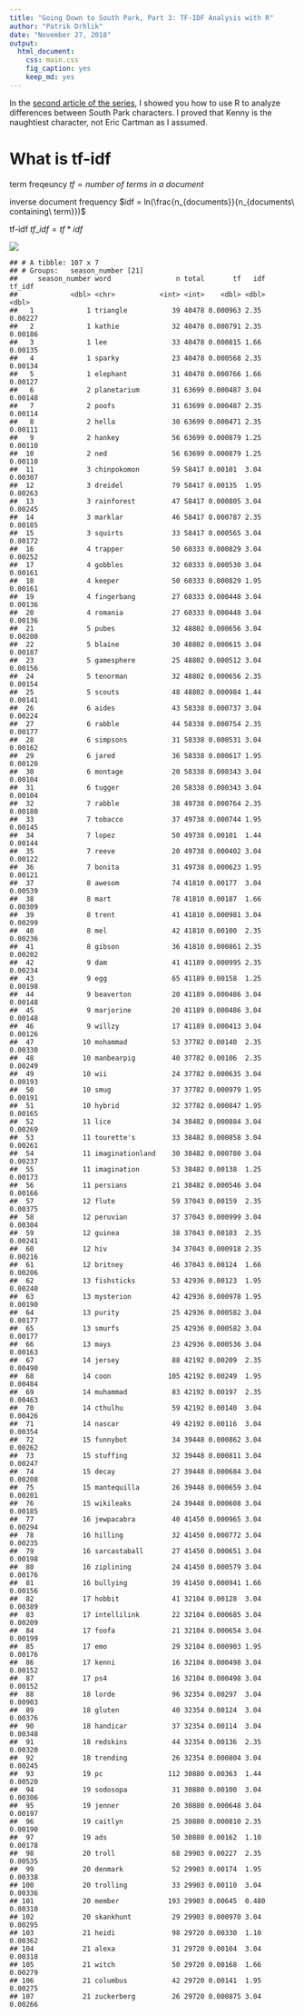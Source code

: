 ```yaml
---
title: "Going Down to South Park, Part 3: TF-IDF Analysis with R"
author: "Patrik Drhlik"
date: "November 27, 2018"
output: 
  html_document: 
    css: main.css
    fig_caption: yes
    keep_md: yes
---
```








In the [second article of the series](https://academy.vertabelo.com/blog/south-park-text-data-analysis-with-r-2/), I showed you how to use R to analyze differences between South Park characters. I proved that Kenny is the naughtiest character, not Eric Cartman as I assumed.

# What is tf-idf

term freqeuncy
$tf = number\ of\ terms\ in\ a\ document$

inverse document frequency
$idf = ln(\frac{n_{documents}}{n_{documents\ containing\ term}})$

tf-idf
$tf\_idf = tf * idf$



![](main_files/figure-html/season_topics_plot-1.png)<!-- -->


```
## # A tibble: 107 x 7
## # Groups:   season_number [21]
##     season_number word                n total       tf   idf  tf_idf
##             <dbl> <chr>           <int> <int>    <dbl> <dbl>   <dbl>
##   1             1 triangle           39 40478 0.000963 2.35  0.00227
##   2             1 kathie             32 40478 0.000791 2.35  0.00186
##   3             1 lee                33 40478 0.000815 1.66  0.00135
##   4             1 sparky             23 40478 0.000568 2.35  0.00134
##   5             1 elephant           31 40478 0.000766 1.66  0.00127
##   6             2 planetarium        31 63699 0.000487 3.04  0.00148
##   7             2 poofs              31 63699 0.000487 2.35  0.00114
##   8             2 hella              30 63699 0.000471 2.35  0.00111
##   9             2 hankey             56 63699 0.000879 1.25  0.00110
##  10             2 ned                56 63699 0.000879 1.25  0.00110
##  11             3 chinpokomon        59 58417 0.00101  3.04  0.00307
##  12             3 dreidel            79 58417 0.00135  1.95  0.00263
##  13             3 rainforest         47 58417 0.000805 3.04  0.00245
##  14             3 marklar            46 58417 0.000787 2.35  0.00185
##  15             3 squirts            33 58417 0.000565 3.04  0.00172
##  16             4 trapper            50 60333 0.000829 3.04  0.00252
##  17             4 gobbles            32 60333 0.000530 3.04  0.00161
##  18             4 keeper             50 60333 0.000829 1.95  0.00161
##  19             4 fingerbang         27 60333 0.000448 3.04  0.00136
##  20             4 romania            27 60333 0.000448 3.04  0.00136
##  21             5 pubes              32 48802 0.000656 3.04  0.00200
##  22             5 blaine             30 48802 0.000615 3.04  0.00187
##  23             5 gamesphere         25 48802 0.000512 3.04  0.00156
##  24             5 tenorman           32 48802 0.000656 2.35  0.00154
##  25             5 scouts             48 48802 0.000984 1.44  0.00141
##  26             6 aides              43 58338 0.000737 3.04  0.00224
##  27             6 rabble             44 58338 0.000754 2.35  0.00177
##  28             6 simpsons           31 58338 0.000531 3.04  0.00162
##  29             6 jared              36 58338 0.000617 1.95  0.00120
##  30             6 montage            20 58338 0.000343 3.04  0.00104
##  31             6 tugger             20 58338 0.000343 3.04  0.00104
##  32             7 rabble             38 49738 0.000764 2.35  0.00180
##  33             7 tobacco            37 49738 0.000744 1.95  0.00145
##  34             7 lopez              50 49738 0.00101  1.44  0.00144
##  35             7 reeve              20 49738 0.000402 3.04  0.00122
##  36             7 bonita             31 49738 0.000623 1.95  0.00121
##  37             8 awesom             74 41810 0.00177  3.04  0.00539
##  38             8 mart               78 41810 0.00187  1.66  0.00309
##  39             8 trent              41 41810 0.000981 3.04  0.00299
##  40             8 mel                42 41810 0.00100  2.35  0.00236
##  41             8 gibson             36 41810 0.000861 2.35  0.00202
##  42             9 dam                41 41189 0.000995 2.35  0.00234
##  43             9 egg                65 41189 0.00158  1.25  0.00198
##  44             9 beaverton          20 41189 0.000486 3.04  0.00148
##  45             9 marjorine          20 41189 0.000486 3.04  0.00148
##  46             9 willzy             17 41189 0.000413 3.04  0.00126
##  47            10 mohammad           53 37782 0.00140  2.35  0.00330
##  48            10 manbearpig         40 37782 0.00106  2.35  0.00249
##  49            10 wii                24 37782 0.000635 3.04  0.00193
##  50            10 smug               37 37782 0.000979 1.95  0.00191
##  51            10 hybrid             32 37782 0.000847 1.95  0.00165
##  52            11 lice               34 38482 0.000884 3.04  0.00269
##  53            11 tourette's         33 38482 0.000858 3.04  0.00261
##  54            11 imaginationland    30 38482 0.000780 3.04  0.00237
##  55            11 imagination        53 38482 0.00138  1.25  0.00173
##  56            11 persians           21 38482 0.000546 3.04  0.00166
##  57            12 flute              59 37043 0.00159  2.35  0.00375
##  58            12 peruvian           37 37043 0.000999 3.04  0.00304
##  59            12 guinea             38 37043 0.00103  2.35  0.00241
##  60            12 hiv                34 37043 0.000918 2.35  0.00216
##  61            12 britney            46 37043 0.00124  1.66  0.00206
##  62            13 fishsticks         53 42936 0.00123  1.95  0.00240
##  63            13 mysterion          42 42936 0.000978 1.95  0.00190
##  64            13 purity             25 42936 0.000582 3.04  0.00177
##  65            13 smurfs             25 42936 0.000582 3.04  0.00177
##  66            13 mays               23 42936 0.000536 3.04  0.00163
##  67            14 jersey             88 42192 0.00209  2.35  0.00490
##  68            14 coon              105 42192 0.00249  1.95  0.00484
##  69            14 muhammad           83 42192 0.00197  2.35  0.00463
##  70            14 cthulhu            59 42192 0.00140  3.04  0.00426
##  71            14 nascar             49 42192 0.00116  3.04  0.00354
##  72            15 funnybot           34 39448 0.000862 3.04  0.00262
##  73            15 stuffing           32 39448 0.000811 3.04  0.00247
##  74            15 decay              27 39448 0.000684 3.04  0.00208
##  75            15 mantequilla        26 39448 0.000659 3.04  0.00201
##  76            15 wikileaks          24 39448 0.000608 3.04  0.00185
##  77            16 jewpacabra         40 41450 0.000965 3.04  0.00294
##  78            16 hilling            32 41450 0.000772 3.04  0.00235
##  79            16 sarcastaball       27 41450 0.000651 3.04  0.00198
##  80            16 ziplining          24 41450 0.000579 3.04  0.00176
##  81            16 bullying           39 41450 0.000941 1.66  0.00156
##  82            17 hobbit             41 32104 0.00128  3.04  0.00389
##  83            17 intellilink        22 32104 0.000685 3.04  0.00209
##  84            17 foofa              21 32104 0.000654 3.04  0.00199
##  85            17 emo                29 32104 0.000903 1.95  0.00176
##  86            17 kenni              16 32104 0.000498 3.04  0.00152
##  87            17 ps4                16 32104 0.000498 3.04  0.00152
##  88            18 lorde              96 32354 0.00297  3.04  0.00903
##  89            18 gluten             40 32354 0.00124  3.04  0.00376
##  90            18 handicar           37 32354 0.00114  3.04  0.00348
##  91            18 redskins           44 32354 0.00136  2.35  0.00320
##  92            18 trending           26 32354 0.000804 3.04  0.00245
##  93            19 pc                112 30880 0.00363  1.44  0.00520
##  94            19 sodosopa           31 30880 0.00100  3.04  0.00306
##  95            19 jenner             20 30880 0.000648 3.04  0.00197
##  96            19 caitlyn            25 30880 0.000810 2.35  0.00190
##  97            19 ads                50 30880 0.00162  1.10  0.00178
##  98            20 troll              68 29903 0.00227  2.35  0.00535
##  99            20 denmark            52 29903 0.00174  1.95  0.00338
## 100            20 trolling           33 29903 0.00110  3.04  0.00336
## 101            20 member            193 29903 0.00645  0.480 0.00310
## 102            20 skankhunt          29 29903 0.000970 3.04  0.00295
## 103            21 heidi              98 29720 0.00330  1.10  0.00362
## 104            21 alexa              31 29720 0.00104  3.04  0.00318
## 105            21 witch              50 29720 0.00168  1.66  0.00279
## 106            21 columbus           42 29720 0.00141  1.95  0.00275
## 107            21 zuckerberg         26 29720 0.000875 3.04  0.00266
```



<!--html_preserve--><div id="htmlwidget-beee63b97dcf420d90d6" style="width:672px;height:480px;" class="plotly html-widget"></div>
<script type="application/json" data-for="htmlwidget-beee63b97dcf420d90d6">{"x":{"data":[{"x":[1,2,3,4,5,6,7,8,9,10,11,12,13,14,15,16,17,18,19,20,21,22,23,24,25,26,27,28,29,30,31,32,33,34,35,36,37,38,39,40,41,42,43,44,45,46,47,48,49,50,51,52,53,54,55,56,57,58,59,60,61,62,63,64,65,66,67,68,69,70,71,72,73,74,75,76,77,78,79,80,81,82,83,84,85,86,87,88,89,90,91,92,93,94,95,96,97,98,99,100,101,102,103,104,105,106,107,108,109,110,111,112,113,114,115,116,117,118,119,120,121,122,123,124,125,126,127,128,129,130,131,132,133,134,135,136,137,138,139,140,141,142,143,144,145,146,147,148,149,150,151,152,153,154,155,156,157,158,159,160,161,162,163,164,165,166,167,168,169,170,171,172,173,174,175,176,177,178,179,180,181,182,183,184,185,186,187,188,189,190,191,192,193,194,195,196,197,198,199,200,201,202,203,204,205,206,207,208,209,210,211,212,213,214,215,216,217,218,219,220,221,222,223,224,225,226,227,228,229,230,231,232,233,234,235,236,237,238,239,240,241,242,243,244,245,246,247,248,249,250,251,252,253,254,255,256,257,258,259,260,261,262,263,264,265,266,267,268,269,270,271,272,273,274,275,276,277,278,279,280,281,282,283,284,285,286,287],"y":[8.2,7.9,7.9,7.8,7.7,8.2,8.5,8.2,8.3,8.1,8.1,7.8,8.7,6.6,8.5,8.2,8.2,7.9,7.8,7.6,7.7,7.8,8.1,7.8,8.1,7.8,8,8.6,8.2,8.5,8.1,8.5,8.3,8.1,6.7,7.8,8.4,8.1,8.2,7.6,8,8.8,8.1,8.2,8.4,7.4,8,8.2,8.3,8.7,8.3,7.5,9,8.2,8.3,8.2,8.4,8.4,8.2,8.2,7.9,7,8.6,8.8,7.6,8.5,8.4,8.4,9.6,7.2,8.9,8.6,8.4,8,8.1,8.3,8.2,8.9,8.9,8.2,8.4,8.1,8.1,8.2,8.6,8.9,8.3,8.4,8.3,8.6,8.8,9.3,8.8,8.7,8.6,8.1,8.5,8.2,8.4,8.2,8.5,8.6,7.7,8.3,9,8.3,9.2,8.9,8.1,8.5,7.8,9.1,8.5,8.7,8.2,9.2,8.7,8.4,8.5,8.7,8.4,8.4,8.6,8.6,9.1,7.7,8.8,7.5,8.7,8.7,9.1,7.7,8.6,8.8,8,8.8,9.1,8.2,7.9,8.2,8.2,8.8,8.8,6.4,8,9,9.5,8.3,8.5,8.1,8.7,8.7,7.4,8.8,8.8,8,8.3,8.3,7.9,8.8,8.9,8,9,9,9,8.4,8.5,7.9,7,8.7,8,7.7,8.6,8.4,7.9,8.6,8.1,7.9,7.8,7.8,7.9,8.2,8.4,8.6,6.5,8.8,7.9,8.2,7.8,8.7,8.3,8.3,8.2,8.2,7.7,7.6,8,8.7,8.8,8.8,8.7,6.9,7.6,8,8.1,8.2,8.4,8.4,8.2,7.6,6.3,6.8,8,7.5,8,8.6,8.1,8.1,7.6,7.9,7.8,7.4,8,7.8,7.9,7.3,6.7,7.6,6.8,8.1,7.5,8.2,8.3,6.6,8.3,7.3,7.5,7.5,8.1,7.8,6.9,7.3,7.8,8.9,8.8,8.8,8.5,7.8,7.8,8.6,7.4,8,8.3,9.1,8.4,7.5,6.9,7.8,8.3,7.7,8.1,8.5,8,8.4,9,8.2,8,8,8.2,8.2,8,7.4,7.5,7.1,7.5,7.5,7,6.6,7.9,7.7,7.3,7.4,7.3,7.4,7.2,7.9,7.1],"text":["Episode name: Cartman Gets an Anal Probe<br />Episode number: S01E01<br />IMDB rating: 8.2<br />Characteristic word: moo","Episode name: Weight Gain 4000<br />Episode number: S01E02<br />IMDB rating: 7.9<br />Characteristic word: kathie","Episode name: Volcano<br />Episode number: S01E03<br />IMDB rating: 7.9<br />Characteristic word: scuzzlebutt","Episode name: Big Gay Al's Big Gay Boat Ride<br />Episode number: S01E04<br />IMDB rating: 7.8<br />Characteristic word: sparky","Episode name: An Elephant Makes Love to a Pig<br />Episode number: S01E05<br />IMDB rating: 7.7<br />Characteristic word: elephant","Episode name: Death<br />Episode number: S01E06<br />IMDB rating: 8.2<br />Characteristic word: grandpa","Episode name: Pinkeye<br />Episode number: S01E07<br />IMDB rating: 8.5<br />Characteristic word: costume","Episode name: Starvin' Marvin<br />Episode number: S01E08<br />IMDB rating: 8.2<br />Characteristic word: marvin","Episode name: Mr. Hankey, the Christmas Poo<br />Episode number: S01E09<br />IMDB rating: 8.3<br />Characteristic word: hankey","Episode name: Damien<br />Episode number: S01E10<br />IMDB rating: 8.1<br />Characteristic word: mega","Episode name: Tom's Rhinoplasty<br />Episode number: S01E11<br />IMDB rating: 8.1<br />Characteristic word: ellen","Episode name: Mecha-Streisand<br />Episode number: S01E12<br />IMDB rating: 7.8<br />Characteristic word: triangle","Episode name: Cartman's Mom is a Dirty Slut<br />Episode number: S01E13<br />IMDB rating: 8.7<br />Characteristic word: stupidest","Episode name: Terrance and Phillip in Not Without My Anus<br />Episode number: S02E01<br />IMDB rating: 6.6<br />Characteristic word: terrance","Episode name: Cartman's Mom is Still a Dirty Slut<br />Episode number: S02E02<br />IMDB rating: 8.5<br />Characteristic word: sail","Episode name: Chickenlover<br />Episode number: S02E03<br />IMDB rating: 8.2<br />Characteristic word: barbrady","Episode name: Ike's Wee Wee<br />Episode number: S02E04<br />IMDB rating: 8.2<br />Characteristic word: bris","Episode name: Conjoined Fetus Lady<br />Episode number: S02E05<br />IMDB rating: 7.9<br />Characteristic word: dodgeball","Episode name: The Mexican Staring Frog of Southern Sri Lanka<br />Episode number: S02E06<br />IMDB rating: 7.8<br />Characteristic word: ned","Episode name: City on the Edge of Forever<br />Episode number: S02E07<br />IMDB rating: 7.6<br />Characteristic word: crabtree","Episode name: Summer Sucks<br />Episode number: S02E08<br />IMDB rating: 7.7<br />Characteristic word: snake","Episode name: Chef's Chocolate Salty Balls<br />Episode number: S02E09<br />IMDB rating: 7.8<br />Characteristic word: hankey","Episode name: Chickenpox<br />Episode number: S02E10<br />IMDB rating: 8.1<br />Characteristic word: chickenpox","Episode name: Roger Ebert Should Lay off the Fatty Foods<br />Episode number: S02E11<br />IMDB rating: 7.8<br />Characteristic word: planetarium","Episode name: Clubhouses<br />Episode number: S02E12<br />IMDB rating: 8.1<br />Characteristic word: clubhouse","Episode name: Cow Days<br />Episode number: S02E13<br />IMDB rating: 7.8<br />Characteristic word: bull","Episode name: Chef Aid<br />Episode number: S02E14<br />IMDB rating: 8<br />Characteristic word: chef","Episode name: Spookyfish<br />Episode number: S02E15<br />IMDB rating: 8.6<br />Characteristic word: hella","Episode name: Merry Christmas Charlie Manson!<br />Episode number: S02E16<br />IMDB rating: 8.2<br />Characteristic word: manson","Episode name: Gnomes<br />Episode number: S02E17<br />IMDB rating: 8.5<br />Characteristic word: underpants","Episode name: Prehistoric Ice Man<br />Episode number: S02E18<br />IMDB rating: 8.1<br />Characteristic word: gorak","Episode name: Rainforest Shmainforest<br />Episode number: S03E01<br />IMDB rating: 8.5<br />Characteristic word: rainforest","Episode name: Spontaneous Combustion<br />Episode number: S03E02<br />IMDB rating: 8.3<br />Characteristic word: combustion","Episode name: The Succubus<br />Episode number: S03E03<br />IMDB rating: 8.1<br />Characteristic word: fitty","Episode name: Jakovasaurs<br />Episode number: S03E04<br />IMDB rating: 6.7<br />Characteristic word: jakov","Episode name: Tweek vs. Craig<br />Episode number: S03E05<br />IMDB rating: 7.8<br />Characteristic word: richard","Episode name: Sexual Harassment Panda<br />Episode number: S03E06<br />IMDB rating: 8.4<br />Characteristic word: panda","Episode name: Cat Orgy<br />Episode number: S03E07<br />IMDB rating: 8.1<br />Characteristic word: wicky","Episode name: Two Guys Naked in a Hot Tub<br />Episode number: S03E08<br />IMDB rating: 8.2<br />Characteristic word: bosley","Episode name: Jewbilee<br />Episode number: S03E09<br />IMDB rating: 7.6<br />Characteristic word: squirts","Episode name: Korn's Groovy Pirate Ghost Mystery<br />Episode number: S03E10<br />IMDB rating: 8<br />Characteristic word: pirate","Episode name: Chinpokomon<br />Episode number: S03E11<br />IMDB rating: 8.8<br />Characteristic word: chinpokomon","Episode name: Hooked on Monkey Fonics<br />Episode number: S03E12<br />IMDB rating: 8.1<br />Characteristic word: rebecca","Episode name: Starvin' Marvin in Space<br />Episode number: S03E13<br />IMDB rating: 8.2<br />Characteristic word: marklar","Episode name: The Red Badge of Gayness<br />Episode number: S03E14<br />IMDB rating: 8.4<br />Characteristic word: reenactment","Episode name: Mr. Hankey's Christmas Classics<br />Episode number: S03E15<br />IMDB rating: 7.4<br />Characteristic word: dreidel","Episode name: Are You There God? It's Me, Jesus<br />Episode number: S03E16<br />IMDB rating: 8<br />Characteristic word: period","Episode name: World Wide Recorder Concert<br />Episode number: S03E17<br />IMDB rating: 8.2<br />Characteristic word: mung","Episode name: The Tooth Fairy Tats 2000<br />Episode number: S04E01<br />IMDB rating: 8.3<br />Characteristic word: tooth","Episode name: Cartman's Silly Hate Crime 2000<br />Episode number: S04E02<br />IMDB rating: 8.7<br />Characteristic word: crime","Episode name: Timmy 2000<br />Episode number: S04E03<br />IMDB rating: 8.3<br />Characteristic word: timmy","Episode name: Quintuplets 2000<br />Episode number: S04E04<br />IMDB rating: 7.5<br />Characteristic word: romania","Episode name: Cartman Joins NAMBLA<br />Episode number: S04E05<br />IMDB rating: 9<br />Characteristic word: nambla","Episode name: Cherokee Hair Tampons<br />Episode number: S04E06<br />IMDB rating: 8.2<br />Characteristic word: kidney","Episode name: Chef Goes Nanners<br />Episode number: S04E07<br />IMDB rating: 8.3<br />Characteristic word: flag","Episode name: Something You Can Do with Your Finger<br />Episode number: S04E08<br />IMDB rating: 8.2<br />Characteristic word: fingerbang","Episode name: Do the Handicapped Go to Hell?<br />Episode number: S04E09<br />IMDB rating: 8.4<br />Characteristic word: huki","Episode name: Probably<br />Episode number: S04E10<br />IMDB rating: 8.4<br />Characteristic word: saddam","Episode name: Fourth Grade<br />Episode number: S04E11<br />IMDB rating: 8.2<br />Characteristic word: grade","Episode name: Trapper Keeper<br />Episode number: S04E12<br />IMDB rating: 8.2<br />Characteristic word: trapper","Episode name: Helen Keller! The Musical<br />Episode number: S04E13<br />IMDB rating: 7.9<br />Characteristic word: gobbles","Episode name: Pip<br />Episode number: S04E14<br />IMDB rating: 7<br />Characteristic word: pip","Episode name: Fat Camp<br />Episode number: S04E15<br />IMDB rating: 8.6<br />Characteristic word: prostitute","Episode name: The Wacky Molestation Adventure<br />Episode number: S04E16<br />IMDB rating: 8.8<br />Characteristic word: provider","Episode name: A Very Crappy Christmas<br />Episode number: S04E17<br />IMDB rating: 7.6<br />Characteristic word: christmas","Episode name: It Hits the Fan<br />Episode number: S05E01<br />IMDB rating: 8.5<br />Characteristic word: shit","Episode name: Cripple Fight<br />Episode number: S05E02<br />IMDB rating: 8.4<br />Characteristic word: scouts","Episode name: Super Best Friends<br />Episode number: S05E03<br />IMDB rating: 8.4<br />Characteristic word: blaine","Episode name: Scott Tenorman Must Die<br />Episode number: S05E04<br />IMDB rating: 9.6<br />Characteristic word: scott","Episode name: Terrance and Phillip: Behind the Blow<br />Episode number: S05E05<br />IMDB rating: 7.2<br />Characteristic word: phillip","Episode name: Cartmanland<br />Episode number: S05E06<br />IMDB rating: 8.9<br />Characteristic word: cartmanland","Episode name: Proper Condom Use<br />Episode number: S05E07<br />IMDB rating: 8.6<br />Characteristic word: condom","Episode name: Towelie<br />Episode number: S05E08<br />IMDB rating: 8.4<br />Characteristic word: towel","Episode name: Osama bin Laden Has Farty Pants<br />Episode number: S05E09<br />IMDB rating: 8<br />Characteristic word: afghanistan","Episode name: How to Eat with Your Butt<br />Episode number: S05E10<br />IMDB rating: 8.1<br />Characteristic word: milk","Episode name: The Entity<br />Episode number: S05E11<br />IMDB rating: 8.3<br />Characteristic word: cousin","Episode name: Here Comes the Neighborhood<br />Episode number: S05E12<br />IMDB rating: 8.2<br />Characteristic word: rich","Episode name: Kenny Dies<br />Episode number: S05E13<br />IMDB rating: 8.9<br />Characteristic word: stem","Episode name: Butters' Very Own Episode<br />Episode number: S05E14<br />IMDB rating: 8.9<br />Characteristic word: bennigan's","Episode name: Jared Has Aides<br />Episode number: S06E01<br />IMDB rating: 8.2<br />Characteristic word: aides","Episode name: Asspen<br />Episode number: S06E02<br />IMDB rating: 8.4<br />Characteristic word: montage","Episode name: Freak Strike<br />Episode number: S06E03<br />IMDB rating: 8.1<br />Characteristic word: maury","Episode name: Fun with Veal<br />Episode number: S06E04<br />IMDB rating: 8.1<br />Characteristic word: veal","Episode name: The New Terrance and Phillip Movie Trailer<br />Episode number: S06E05<br />IMDB rating: 8.2<br />Characteristic word: tugger","Episode name: Professor Chaos<br />Episode number: S06E06<br />IMDB rating: 8.6<br />Characteristic word: chaos","Episode name: The Simpsons Already Did It<br />Episode number: S06E07<br />IMDB rating: 8.9<br />Characteristic word: simpsons","Episode name: Red Hot Catholic Love<br />Episode number: S06E08<br />IMDB rating: 8.3<br />Characteristic word: vatican","Episode name: Free Hat<br />Episode number: S06E09<br />IMDB rating: 8.4<br />Characteristic word: hat","Episode name: Bebe's Boobs Destroy Society<br />Episode number: S06E10<br />IMDB rating: 8.3<br />Characteristic word: bebe","Episode name: Child Abduction is Not Funny<br />Episode number: S06E11<br />IMDB rating: 8.6<br />Characteristic word: rabble","Episode name: A Ladder to Heaven<br />Episode number: S06E12<br />IMDB rating: 8.8<br />Characteristic word: ladder","Episode name: The Return of the Fellowship of the Ring to the Two Towers<br />Episode number: S06E13<br />IMDB rating: 9.3<br />Characteristic word: rings","Episode name: The Death Camp of Tolerance<br />Episode number: S06E14<br />IMDB rating: 8.8<br />Characteristic word: lemmiwinks","Episode name: The Biggest Douche in the Universe<br />Episode number: S06E15<br />IMDB rating: 8.7<br />Characteristic word: edward","Episode name: My Future Self n' Me<br />Episode number: S06E16<br />IMDB rating: 8.6<br />Characteristic word: future","Episode name: Red Sleigh Down<br />Episode number: S06E17<br />IMDB rating: 8.1<br />Characteristic word: christmas","Episode name: Cancelled<br />Episode number: S07E01<br />IMDB rating: 8.5<br />Characteristic word: earthlings","Episode name: Krazy Kripples<br />Episode number: S07E02<br />IMDB rating: 8.2<br />Characteristic word: christopher","Episode name: Toilet Paper<br />Episode number: S07E03<br />IMDB rating: 8.4<br />Characteristic word: toilet","Episode name: I'm a Little Bit Country<br />Episode number: S07E04<br />IMDB rating: 8.2<br />Characteristic word: rabble","Episode name: Fat Butt and Pancake Head<br />Episode number: S07E05<br />IMDB rating: 8.5<br />Characteristic word: lopez","Episode name: Lil' Crime Stoppers<br />Episode number: S07E06<br />IMDB rating: 8.6<br />Characteristic word: detectives","Episode name: Red Man's Greed<br />Episode number: S07E07<br />IMDB rating: 7.7<br />Characteristic word: sars","Episode name: South Park is Gay!<br />Episode number: S07E08<br />IMDB rating: 8.3<br />Characteristic word: metrosexual","Episode name: Christian Rock Hard<br />Episode number: S07E09<br />IMDB rating: 9<br />Characteristic word: album","Episode name: Grey Dawn<br />Episode number: S07E10<br />IMDB rating: 8.3<br />Characteristic word: seniors","Episode name: Casa Bonita<br />Episode number: S07E11<br />IMDB rating: 9.2<br />Characteristic word: bonita","Episode name: All About Mormons<br />Episode number: S07E12<br />IMDB rating: 8.9<br />Characteristic word: dumb","Episode name: Butt Out<br />Episode number: S07E13<br />IMDB rating: 8.1<br />Characteristic word: tobacco","Episode name: Raisins<br />Episode number: S07E14<br />IMDB rating: 8.5<br />Characteristic word: raisins","Episode name: It's Christmas in Canada<br />Episode number: S07E15<br />IMDB rating: 7.8<br />Characteristic word: canada","Episode name: Good Times with Weapons<br />Episode number: S08E01<br />IMDB rating: 9.1<br />Characteristic word: ninja","Episode name: Up the Down Steroid<br />Episode number: S08E02<br />IMDB rating: 8.5<br />Characteristic word: timmah","Episode name: The Passion of the Jew<br />Episode number: S08E03<br />IMDB rating: 8.7<br />Characteristic word: mel","Episode name: You Got F'd in the A<br />Episode number: S08E04<br />IMDB rating: 8.2<br />Characteristic word: served","Episode name: AWESOM-O<br />Episode number: S08E05<br />IMDB rating: 9.2<br />Characteristic word: awesom","Episode name: The Jeffersons<br />Episode number: S08E06<br />IMDB rating: 8.7<br />Characteristic word: blanket","Episode name: Goobacks<br />Episode number: S08E07<br />IMDB rating: 8.4<br />Characteristic word: future","Episode name: Douche and Turd<br />Episode number: S08E08<br />IMDB rating: 8.5<br />Characteristic word: vote","Episode name: Something Wall-Mart This Way Comes<br />Episode number: S08E09<br />IMDB rating: 8.7<br />Characteristic word: mart","Episode name: Pre-School<br />Episode number: S08E10<br />IMDB rating: 8.4<br />Characteristic word: trent","Episode name: Quest for Ratings<br />Episode number: S08E11<br />IMDB rating: 8.4<br />Characteristic word: cough","Episode name: Stupid Spoiled Whore Video Playset<br />Episode number: S08E12<br />IMDB rating: 8.6<br />Characteristic word: paris","Episode name: Cartman's Incredible Gift<br />Episode number: S08E13<br />IMDB rating: 8.6<br />Characteristic word: psychic","Episode name: Woodland Critter Christmas<br />Episode number: S08E14<br />IMDB rating: 9.1<br />Characteristic word: antichrist","Episode name: Mr. Garrison's Fancy New Vagina<br />Episode number: S09E01<br />IMDB rating: 7.7<br />Characteristic word: dolphin","Episode name: Die Hippie, Die<br />Episode number: S09E02<br />IMDB rating: 8.8<br />Characteristic word: hippies","Episode name: Wing<br />Episode number: S09E03<br />IMDB rating: 7.5<br />Characteristic word: wing","Episode name: Best Friends Forever<br />Episode number: S09E04<br />IMDB rating: 8.7<br />Characteristic word: psp","Episode name: The Losing Edge<br />Episode number: S09E05<br />IMDB rating: 8.7<br />Characteristic word: strike","Episode name: The Death of Eric Cartman<br />Episode number: S09E06<br />IMDB rating: 9.1<br />Characteristic word: lu","Episode name: Erection Day<br />Episode number: S09E07<br />IMDB rating: 7.7<br />Characteristic word: jimmy","Episode name: Two Days Before the Day After Tomorrow<br />Episode number: S09E08<br />IMDB rating: 8.6<br />Characteristic word: dam","Episode name: Marjorine<br />Episode number: S09E09<br />IMDB rating: 8.8<br />Characteristic word: marjorine","Episode name: Follow That Egg!<br />Episode number: S09E10<br />IMDB rating: 8<br />Characteristic word: egg","Episode name: Ginger Kids<br />Episode number: S09E11<br />IMDB rating: 8.8<br />Characteristic word: ginger","Episode name: Trapped in the Closet<br />Episode number: S09E12<br />IMDB rating: 9.1<br />Characteristic word: hubbard","Episode name: Free Willzyx<br />Episode number: S09E13<br />IMDB rating: 8.2<br />Characteristic word: whale","Episode name: Bloody Mary<br />Episode number: S09E14<br />IMDB rating: 7.9<br />Characteristic word: ichi","Episode name: The Return of Chef!<br />Episode number: S10E01<br />IMDB rating: 8.2<br />Characteristic word: chef","Episode name: Smug Alert!<br />Episode number: S10E02<br />IMDB rating: 8.2<br />Characteristic word: smug","Episode name: Cartoon Wars Part I<br />Episode number: S10E03<br />IMDB rating: 8.8<br />Characteristic word: mohammad","Episode name: Cartoon Wars Part II<br />Episode number: S10E04<br />IMDB rating: 8.8<br />Characteristic word: mohammad","Episode name: A Million Little Fibers<br />Episode number: S10E05<br />IMDB rating: 6.4<br />Characteristic word: towel","Episode name: ManBearPig<br />Episode number: S10E06<br />IMDB rating: 8<br />Characteristic word: manbearpig","Episode name: Tsst<br />Episode number: S10E07<br />IMDB rating: 9<br />Characteristic word: tsst","Episode name: Make Love, Not Warcraft<br />Episode number: S10E08<br />IMDB rating: 9.5<br />Characteristic word: warcraft","Episode name: Mystery of the Urinal Deuce<br />Episode number: S10E09<br />IMDB rating: 8.3<br />Characteristic word: urinal","Episode name: Miss Teacher Bangs a Boy<br />Episode number: S10E10<br />IMDB rating: 8.5<br />Characteristic word: monitor","Episode name: Hell on Earth 2006<br />Episode number: S10E11<br />IMDB rating: 8.1<br />Characteristic word: smalls","Episode name: Go God Go<br />Episode number: S10E12<br />IMDB rating: 8.7<br />Characteristic word: wii","Episode name: Go God Go XII<br />Episode number: S10E13<br />IMDB rating: 8.7<br />Characteristic word: bark","Episode name: Stanley's Cup<br />Episode number: S10E14<br />IMDB rating: 7.4<br />Characteristic word: coach","Episode name: With Apologies to Jesse Jackson<br />Episode number: S11E01<br />IMDB rating: 8.8<br />Characteristic word: nigger","Episode name: Cartman Sucks<br />Episode number: S11E02<br />IMDB rating: 8.8<br />Characteristic word: picture","Episode name: Lice Capades<br />Episode number: S11E03<br />IMDB rating: 8<br />Characteristic word: lice","Episode name: The Snuke<br />Episode number: S11E04<br />IMDB rating: 8.3<br />Characteristic word: detonator","Episode name: Fantastic Easter Special<br />Episode number: S11E05<br />IMDB rating: 8.3<br />Characteristic word: rabbit","Episode name: D-Yikes!<br />Episode number: S11E06<br />IMDB rating: 7.9<br />Characteristic word: persians","Episode name: Night of the Living Homeless<br />Episode number: S11E07<br />IMDB rating: 8.8<br />Characteristic word: homeless","Episode name: Le Petit Tourette<br />Episode number: S11E08<br />IMDB rating: 8.9<br />Characteristic word: tourette's","Episode name: More Crap<br />Episode number: S11E09<br />IMDB rating: 8<br />Characteristic word: bono","Episode name: Imaginationland<br />Episode number: S11E10<br />IMDB rating: 9<br />Characteristic word: leprechaun","Episode name: Imaginationland, Episode II<br />Episode number: S11E11<br />IMDB rating: 9<br />Characteristic word: snarf","Episode name: Imaginationland, Episode III<br />Episode number: S11E12<br />IMDB rating: 9<br />Characteristic word: imaginary","Episode name: Guitar Queer-O<br />Episode number: S11E13<br />IMDB rating: 8.4<br />Characteristic word: hero","Episode name: The List<br />Episode number: S11E14<br />IMDB rating: 8.5<br />Characteristic word: list","Episode name: Tonsil Trouble<br />Episode number: S12E01<br />IMDB rating: 7.9<br />Characteristic word: hiv","Episode name: Britney's New Look<br />Episode number: S12E02<br />IMDB rating: 7<br />Characteristic word: britney","Episode name: Major Boobage<br />Episode number: S12E03<br />IMDB rating: 8.7<br />Characteristic word: cheesing","Episode name: Canada on Strike<br />Episode number: S12E04<br />IMDB rating: 8<br />Characteristic word: canada","Episode name: Eek, A Penis!<br />Episode number: S12E05<br />IMDB rating: 7.7<br />Characteristic word: penis","Episode name: Over Logging<br />Episode number: S12E06<br />IMDB rating: 8.6<br />Characteristic word: internet","Episode name: Super Fun Time<br />Episode number: S12E07<br />IMDB rating: 8.4<br />Characteristic word: pioneer","Episode name: The China Probrem<br />Episode number: S12E08<br />IMDB rating: 7.9<br />Characteristic word: chinese","Episode name: Breast Cancer Show Ever<br />Episode number: S12E09<br />IMDB rating: 8.6<br />Characteristic word: wendy","Episode name: Pandemic<br />Episode number: S12E10<br />IMDB rating: 8.1<br />Characteristic word: flute","Episode name: Pandemic 2: The Startling<br />Episode number: S12E11<br />IMDB rating: 7.9<br />Characteristic word: guinea","Episode name: About Last Night...<br />Episode number: S12E12<br />IMDB rating: 7.8<br />Characteristic word: obama","Episode name: Elementary School Musical<br />Episode number: S12E13<br />IMDB rating: 7.8<br />Characteristic word: bridon","Episode name: The Ungroundable<br />Episode number: S12E14<br />IMDB rating: 7.9<br />Characteristic word: vampire","Episode name: The Ring<br />Episode number: S13E01<br />IMDB rating: 8.2<br />Characteristic word: purity","Episode name: The Coon<br />Episode number: S13E02<br />IMDB rating: 8.4<br />Characteristic word: mysterion","Episode name: Margaritaville<br />Episode number: S13E03<br />IMDB rating: 8.6<br />Characteristic word: economy","Episode name: Eat, Pray, Queef<br />Episode number: S13E04<br />IMDB rating: 6.5<br />Characteristic word: queef","Episode name: Fishsticks<br />Episode number: S13E05<br />IMDB rating: 8.8<br />Characteristic word: fishsticks","Episode name: Pinewood Derby<br />Episode number: S13E06<br />IMDB rating: 7.9<br />Characteristic word: derby","Episode name: Fatbeard<br />Episode number: S13E07<br />IMDB rating: 8.2<br />Characteristic word: pirates","Episode name: Dead Celebrities<br />Episode number: S13E08<br />IMDB rating: 7.8<br />Characteristic word: mays","Episode name: Butters' Bottom Bitch<br />Episode number: S13E09<br />IMDB rating: 8.7<br />Characteristic word: pimp","Episode name: W.T.F.<br />Episode number: S13E10<br />IMDB rating: 8.3<br />Characteristic word: wrestling","Episode name: Whale Whores<br />Episode number: S13E11<br />IMDB rating: 8.3<br />Characteristic word: japanese","Episode name: The F Word<br />Episode number: S13E12<br />IMDB rating: 8.2<br />Characteristic word: fags","Episode name: Dances with Smurfs<br />Episode number: S13E13<br />IMDB rating: 8.2<br />Characteristic word: smurfs","Episode name: Pee<br />Episode number: S13E14<br />IMDB rating: 7.7<br />Characteristic word: pee","Episode name: Sexual Healing<br />Episode number: S14E01<br />IMDB rating: 7.6<br />Characteristic word: addiction","Episode name: The Tale of Scrotie McBoogerballs<br />Episode number: S14E02<br />IMDB rating: 8<br />Characteristic word: book","Episode name: Medicinal Fried Chicken<br />Episode number: S14E03<br />IMDB rating: 8.7<br />Characteristic word: kfc","Episode name: You Have 0 Friends<br />Episode number: S14E04<br />IMDB rating: 8.8<br />Characteristic word: facebook","Episode name: 200<br />Episode number: S14E05<br />IMDB rating: 8.8<br />Characteristic word: muhammad","Episode name: 201<br />Episode number: S14E06<br />IMDB rating: 8.7<br />Characteristic word: muhammad","Episode name: Crippled Summer<br />Episode number: S14E07<br />IMDB rating: 6.9<br />Characteristic word: towelie","Episode name: Poor and Stupid<br />Episode number: S14E08<br />IMDB rating: 7.6<br />Characteristic word: nascar","Episode name: It's a Jersey Thing<br />Episode number: S14E09<br />IMDB rating: 8<br />Characteristic word: jersey","Episode name: Insheeption<br />Episode number: S14E10<br />IMDB rating: 8.1<br />Characteristic word: hoarding","Episode name: Coon 2: Hindsight<br />Episode number: S14E11<br />IMDB rating: 8.2<br />Characteristic word: coon","Episode name: Mysterion Rises<br />Episode number: S14E12<br />IMDB rating: 8.4<br />Characteristic word: cthulhu","Episode name: Coon vs. Coon & Friends<br />Episode number: S14E13<br />IMDB rating: 8.4<br />Characteristic word: coon","Episode name: Creme Fraiche<br />Episode number: S14E14<br />IMDB rating: 8.2<br />Characteristic word: fraîche","Episode name: HUMANCENTiPAD<br />Episode number: S15E01<br />IMDB rating: 7.6<br />Characteristic word: apple","Episode name: Funnybot<br />Episode number: S15E02<br />IMDB rating: 6.3<br />Characteristic word: funnybot","Episode name: Royal Pudding<br />Episode number: S15E03<br />IMDB rating: 6.8<br />Characteristic word: decay","Episode name: T.M.I.<br />Episode number: S15E04<br />IMDB rating: 8<br />Characteristic word: inches","Episode name: Crack Baby Athletic Association<br />Episode number: S15E05<br />IMDB rating: 7.5<br />Characteristic word: crack","Episode name: City Sushi<br />Episode number: S15E06<br />IMDB rating: 8<br />Characteristic word: janus","Episode name: You're Getting Old<br />Episode number: S15E07<br />IMDB rating: 8.6<br />Characteristic word: tween","Episode name: Ass Burgers<br />Episode number: S15E08<br />IMDB rating: 8.1<br />Characteristic word: asperger's","Episode name: The Last of the Meheecans<br />Episode number: S15E09<br />IMDB rating: 8.1<br />Characteristic word: mantequilla","Episode name: Bass to Mouth<br />Episode number: S15E10<br />IMDB rating: 7.6<br />Characteristic word: lemmiwinks","Episode name: Broadway Bro Down<br />Episode number: S15E11<br />IMDB rating: 7.9<br />Characteristic word: blowjob","Episode name: 1%<br />Episode number: S15E12<br />IMDB rating: 7.8<br />Characteristic word: 99","Episode name: A History Channel Thanksgiving<br />Episode number: S15E13<br />IMDB rating: 7.4<br />Characteristic word: stuffing","Episode name: The Poor Kid<br />Episode number: S15E14<br />IMDB rating: 8<br />Characteristic word: penn","Episode name: Reverse Cowgirl<br />Episode number: S16E01<br />IMDB rating: 7.8<br />Characteristic word: toilet","Episode name: Cash For Gold<br />Episode number: S16E02<br />IMDB rating: 7.9<br />Characteristic word: jewelry","Episode name: Faith Hilling<br />Episode number: S16E03<br />IMDB rating: 7.3<br />Characteristic word: hilling","Episode name: Jewpacabra<br />Episode number: S16E04<br />IMDB rating: 6.7<br />Characteristic word: jewpacabra","Episode name: Butterballs<br />Episode number: S16E05<br />IMDB rating: 7.6<br />Characteristic word: bullying","Episode name: I Should Have Never Gone Ziplining<br />Episode number: S16E06<br />IMDB rating: 6.8<br />Characteristic word: ziplining","Episode name: Cartman Finds Love<br />Episode number: S16E07<br />IMDB rating: 8.1<br />Characteristic word: nichole","Episode name: Sarcastaball<br />Episode number: S16E08<br />IMDB rating: 7.5<br />Characteristic word: sarcastaball","Episode name: Raising the Bar<br />Episode number: S16E09<br />IMDB rating: 8.2<br />Characteristic word: boo","Episode name: Insecurity<br />Episode number: S16E10<br />IMDB rating: 8.3<br />Characteristic word: insecurity","Episode name: Going Native<br />Episode number: S16E11<br />IMDB rating: 6.6<br />Characteristic word: haoles","Episode name: A Nightmare on Face Time<br />Episode number: S16E12<br />IMDB rating: 8.3<br />Characteristic word: blockbuster","Episode name: A Scause For Applause<br />Episode number: S16E13<br />IMDB rating: 7.3<br />Characteristic word: bracelet","Episode name: Obama Wins!<br />Episode number: S16E14<br />IMDB rating: 7.5<br />Characteristic word: ballots","Episode name: Let Go, Let Gov<br />Episode number: S17E01<br />IMDB rating: 7.5<br />Characteristic word: dmv","Episode name: Informative Murder Porn<br />Episode number: S17E02<br />IMDB rating: 8.1<br />Characteristic word: minecraft","Episode name: World War Zimmerman<br />Episode number: S17E03<br />IMDB rating: 7.8<br />Characteristic word: zimmerman","Episode name: Goth Kids 3: Dawn of the Posers<br />Episode number: S17E04<br />IMDB rating: 6.9<br />Characteristic word: emo","Episode name: Taming Strange<br />Episode number: S17E05<br />IMDB rating: 7.3<br />Characteristic word: intellilink","Episode name: Ginger Cow<br />Episode number: S17E06<br />IMDB rating: 7.8<br />Characteristic word: yummy","Episode name: Black Friday<br />Episode number: S17E07<br />IMDB rating: 8.9<br />Characteristic word: friday","Episode name: A Song of Ass and Fire<br />Episode number: S17E08<br />IMDB rating: 8.8<br />Characteristic word: wiener","Episode name: Titties and Dragons<br />Episode number: S17E09<br />IMDB rating: 8.8<br />Characteristic word: kenni","Episode name: The Hobbit<br />Episode number: S17E10<br />IMDB rating: 8.5<br />Characteristic word: hobbit","Episode name: Go Fund Yourself<br />Episode number: S18E01<br />IMDB rating: 7.8<br />Characteristic word: redskins","Episode name: Gluten Free Ebola<br />Episode number: S18E02<br />IMDB rating: 7.8<br />Characteristic word: gluten","Episode name: The Cissy<br />Episode number: S18E03<br />IMDB rating: 8.6<br />Characteristic word: lorde","Episode name: Handicar<br />Episode number: S18E04<br />IMDB rating: 7.4<br />Characteristic word: handicar","Episode name: The Magic Bush<br />Episode number: S18E05<br />IMDB rating: 8<br />Characteristic word: drone","Episode name: Freemium Isn't Free<br />Episode number: S18E06<br />IMDB rating: 8.3<br />Characteristic word: freemium","Episode name: Grounded Vindaloop<br />Episode number: S18E07<br />IMDB rating: 9.1<br />Characteristic word: virtual","Episode name: Cock Magic<br />Episode number: S18E08<br />IMDB rating: 8.4<br />Characteristic word: mcnuggets","Episode name: #REHASH<br />Episode number: S18E09<br />IMDB rating: 7.5<br />Characteristic word: lorde","Episode name: #HappyHolograms<br />Episode number: S18E10<br />IMDB rating: 6.9<br />Characteristic word: trending","Episode name: Stunning and Brave<br />Episode number: S19E01<br />IMDB rating: 7.8<br />Characteristic word: pc","Episode name: Where My Country Gone?<br />Episode number: S19E02<br />IMDB rating: 8.3<br />Characteristic word: usa","Episode name: The City Part of Town<br />Episode number: S19E03<br />IMDB rating: 7.7<br />Characteristic word: sodosopa","Episode name: You're Not Yelping<br />Episode number: S19E04<br />IMDB rating: 8.1<br />Characteristic word: yelp","Episode name: Safe Space<br />Episode number: S19E05<br />IMDB rating: 8.5<br />Characteristic word: spaaaace","Episode name: Tweek x Craig<br />Episode number: S19E06<br />IMDB rating: 8<br />Characteristic word: tweek","Episode name: Naughty Ninjas<br />Episode number: S19E07<br />IMDB rating: 8.4<br />Characteristic word: ninjas","Episode name: Sponsored Content<br />Episode number: S19E08<br />IMDB rating: 9<br />Characteristic word: ad","Episode name: Truth and Advertising<br />Episode number: S19E09<br />IMDB rating: 8.2<br />Characteristic word: ads","Episode name: PC Principal Final Justice<br />Episode number: S19E10<br />IMDB rating: 8<br />Characteristic word: pc","Episode name: Member Berries<br />Episode number: S20E01<br />IMDB rating: 8<br />Characteristic word: member","Episode name: Skank Hunt<br />Episode number: S20E02<br />IMDB rating: 8.2<br />Characteristic word: twitter","Episode name: The Damned<br />Episode number: S20E03<br />IMDB rating: 8.2<br />Characteristic word: member","Episode name: Wieners Out<br />Episode number: S20E04<br />IMDB rating: 8<br />Characteristic word: trolls","Episode name: Douche and a Danish<br />Episode number: S20E05<br />IMDB rating: 7.4<br />Characteristic word: denmark","Episode name: Fort Collins<br />Episode number: S20E06<br />IMDB rating: 7.5<br />Characteristic word: member","Episode name: Oh, Jeez<br />Episode number: S20E07<br />IMDB rating: 7.1<br />Characteristic word: ambassador","Episode name: Members Only<br />Episode number: S20E08<br />IMDB rating: 7.5<br />Characteristic word: member","Episode name: Not Funny<br />Episode number: S20E09<br />IMDB rating: 7.5<br />Characteristic word: denmark","Episode name: The End of Serialization as We Know It<br />Episode number: S20E10<br />IMDB rating: 7<br />Characteristic word: elon","Episode name: White People Renovating Houses<br />Episode number: S21E01<br />IMDB rating: 6.6<br />Characteristic word: alexa","Episode name: Put It Down<br />Episode number: S21E02<br />IMDB rating: 7.9<br />Characteristic word: korea","Episode name: Holiday Special<br />Episode number: S21E03<br />IMDB rating: 7.7<br />Characteristic word: columbus","Episode name: Franchise Prequel<br />Episode number: S21E04<br />IMDB rating: 7.3<br />Characteristic word: zuckerberg","Episode name: Hummels & Heroin<br />Episode number: S21E05<br />IMDB rating: 7.4<br />Characteristic word: hummels","Episode name: Sons A Witches<br />Episode number: S21E06<br />IMDB rating: 7.3<br />Characteristic word: witch","Episode name: Doubling Down<br />Episode number: S21E07<br />IMDB rating: 7.4<br />Characteristic word: heidi","Episode name: Moss Piglets<br />Episode number: S21E08<br />IMDB rating: 7.2<br />Characteristic word: science","Episode name: SUPER HARD PCness<br />Episode number: S21E09<br />IMDB rating: 7.9<br />Characteristic word: m'alright","Episode name: Splatty Tomato<br />Episode number: S21E10<br />IMDB rating: 7.1<br />Characteristic word: whites"],"type":"scatter","mode":"markers","marker":{"autocolorscale":false,"color":"rgba(89,42,136,1)","opacity":0.6,"size":11.3385826771654,"symbol":"circle","line":{"width":1.88976377952756,"color":"rgba(89,42,136,1)"}},"hoveron":"points","showlegend":false,"xaxis":"x","yaxis":"y","hoverinfo":"text","frame":null}],"layout":{"margin":{"t":26.2283105022831,"r":7.30593607305936,"b":40.1826484018265,"l":31.4155251141553},"font":{"color":"rgba(0,0,0,1)","family":"","size":14.6118721461187},"xaxis":{"domain":[0,1],"automargin":true,"type":"linear","autorange":false,"range":[-13.3,301.3],"tickmode":"array","ticktext":["0","100","200","300"],"tickvals":[0,100,200,300],"categoryorder":"array","categoryarray":["0","100","200","300"],"nticks":null,"ticks":"","tickcolor":null,"ticklen":3.65296803652968,"tickwidth":0,"showticklabels":true,"tickfont":{"color":"rgba(77,77,77,1)","family":"","size":11.689497716895},"tickangle":-0,"showline":false,"linecolor":null,"linewidth":0,"showgrid":true,"gridcolor":"rgba(235,235,235,1)","gridwidth":0.66417600664176,"zeroline":false,"anchor":"y","title":"episode_order","titlefont":{"color":"rgba(0,0,0,1)","family":"","size":14.6118721461187},"hoverformat":".2f"},"yaxis":{"domain":[0,1],"automargin":true,"type":"linear","autorange":false,"range":[6.135,9.765],"tickmode":"array","ticktext":["7","8","9"],"tickvals":[7,8,9],"categoryorder":"array","categoryarray":["7","8","9"],"nticks":null,"ticks":"","tickcolor":null,"ticklen":3.65296803652968,"tickwidth":0,"showticklabels":true,"tickfont":{"color":"rgba(77,77,77,1)","family":"","size":11.689497716895},"tickangle":-0,"showline":false,"linecolor":null,"linewidth":0,"showgrid":true,"gridcolor":"rgba(235,235,235,1)","gridwidth":0.66417600664176,"zeroline":false,"anchor":"x","title":"rating","titlefont":{"color":"rgba(0,0,0,1)","family":"","size":14.6118721461187},"hoverformat":".2f"},"shapes":[{"type":"rect","fillcolor":null,"line":{"color":null,"width":0,"linetype":[]},"yref":"paper","xref":"paper","x0":0,"x1":1,"y0":0,"y1":1}],"showlegend":false,"legend":{"bgcolor":null,"bordercolor":null,"borderwidth":0,"font":{"color":"rgba(0,0,0,1)","family":"","size":11.689497716895}},"hovermode":"closest","barmode":"relative"},"config":{"doubleClick":"reset","modeBarButtonsToAdd":[{"name":"Collaborate","icon":{"width":1000,"ascent":500,"descent":-50,"path":"M487 375c7-10 9-23 5-36l-79-259c-3-12-11-23-22-31-11-8-22-12-35-12l-263 0c-15 0-29 5-43 15-13 10-23 23-28 37-5 13-5 25-1 37 0 0 0 3 1 7 1 5 1 8 1 11 0 2 0 4-1 6 0 3-1 5-1 6 1 2 2 4 3 6 1 2 2 4 4 6 2 3 4 5 5 7 5 7 9 16 13 26 4 10 7 19 9 26 0 2 0 5 0 9-1 4-1 6 0 8 0 2 2 5 4 8 3 3 5 5 5 7 4 6 8 15 12 26 4 11 7 19 7 26 1 1 0 4 0 9-1 4-1 7 0 8 1 2 3 5 6 8 4 4 6 6 6 7 4 5 8 13 13 24 4 11 7 20 7 28 1 1 0 4 0 7-1 3-1 6-1 7 0 2 1 4 3 6 1 1 3 4 5 6 2 3 3 5 5 6 1 2 3 5 4 9 2 3 3 7 5 10 1 3 2 6 4 10 2 4 4 7 6 9 2 3 4 5 7 7 3 2 7 3 11 3 3 0 8 0 13-1l0-1c7 2 12 2 14 2l218 0c14 0 25-5 32-16 8-10 10-23 6-37l-79-259c-7-22-13-37-20-43-7-7-19-10-37-10l-248 0c-5 0-9-2-11-5-2-3-2-7 0-12 4-13 18-20 41-20l264 0c5 0 10 2 16 5 5 3 8 6 10 11l85 282c2 5 2 10 2 17 7-3 13-7 17-13z m-304 0c-1-3-1-5 0-7 1-1 3-2 6-2l174 0c2 0 4 1 7 2 2 2 4 4 5 7l6 18c0 3 0 5-1 7-1 1-3 2-6 2l-173 0c-3 0-5-1-8-2-2-2-4-4-4-7z m-24-73c-1-3-1-5 0-7 2-2 3-2 6-2l174 0c2 0 5 0 7 2 3 2 4 4 5 7l6 18c1 2 0 5-1 6-1 2-3 3-5 3l-174 0c-3 0-5-1-7-3-3-1-4-4-5-6z"},"click":"function(gd) { \n        // is this being viewed in RStudio?\n        if (location.search == '?viewer_pane=1') {\n          alert('To learn about plotly for collaboration, visit:\\n https://cpsievert.github.io/plotly_book/plot-ly-for-collaboration.html');\n        } else {\n          window.open('https://cpsievert.github.io/plotly_book/plot-ly-for-collaboration.html', '_blank');\n        }\n      }"}],"cloud":false},"source":"A","attrs":{"ff417ecefc":{"text":{},"x":{},"y":{},"type":"scatter"}},"cur_data":"ff417ecefc","visdat":{"ff417ecefc":["function (y) ","x"]},"highlight":{"on":"plotly_click","persistent":false,"dynamic":false,"selectize":false,"opacityDim":0.2,"selected":{"opacity":1},"debounce":0},"base_url":"https://plot.ly"},"evals":["config.modeBarButtonsToAdd.0.click"],"jsHooks":[]}</script><!--/html_preserve-->

# Guessing topics of seasons 18, 19 and 20



# Characterising topics of top 5 popular episodes

# End of series

